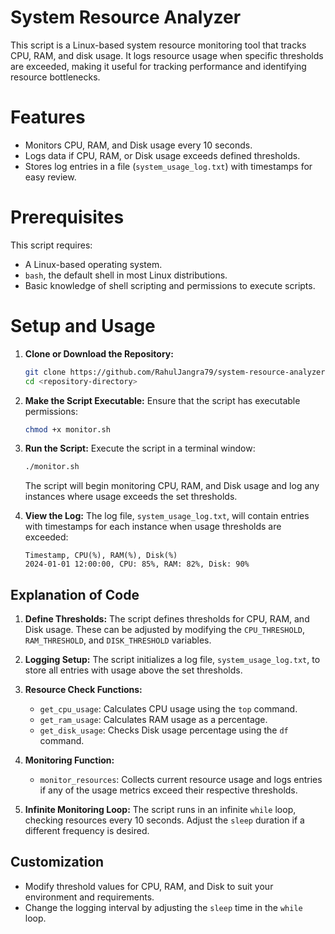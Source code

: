 # System Resource Analyzer

This script is a Linux-based system resource monitoring tool that tracks CPU, RAM, and disk usage. It logs resource usage when specific thresholds are exceeded, 
making it useful for tracking performance and identifying resource bottlenecks.

# Features

- Monitors CPU, RAM, and Disk usage every 10 seconds.
- Logs data if CPU, RAM, or Disk usage exceeds defined thresholds.
- Stores log entries in a file (`system_usage_log.txt`) with timestamps for easy review.

# Prerequisites

This script requires:

- A Linux-based operating system.
- `bash`, the default shell in most Linux distributions.
- Basic knowledge of shell scripting and permissions to execute scripts.

# Setup and Usage

1. **Clone or Download the Repository:**
   ```bash
   git clone https://github.com/RahulJangra79/system-resource-analyzer.git
   cd <repository-directory>
   ```

2. **Make the Script Executable:**
   Ensure that the script has executable permissions:
   ```bash
   chmod +x monitor.sh
   ```

3. **Run the Script:**
   Execute the script in a terminal window:
   ```bash
   ./monitor.sh
   ```
   The script will begin monitoring CPU, RAM, and Disk usage and log any instances where usage exceeds the set thresholds.

4. **View the Log:**
   The log file, `system_usage_log.txt`, will contain entries with timestamps for each instance when usage thresholds are exceeded:
   ```plaintext
   Timestamp, CPU(%), RAM(%), Disk(%)
   2024-01-01 12:00:00, CPU: 85%, RAM: 82%, Disk: 90%
   ```

## Explanation of Code

1. **Define Thresholds:**
   The script defines thresholds for CPU, RAM, and Disk usage. These can be adjusted by modifying the `CPU_THRESHOLD`, `RAM_THRESHOLD`, and `DISK_THRESHOLD` variables.

2. **Logging Setup:**
   The script initializes a log file, `system_usage_log.txt`, to store all entries with usage above the set thresholds.

3. **Resource Check Functions:**
   - `get_cpu_usage`: Calculates CPU usage using the `top` command.
   - `get_ram_usage`: Calculates RAM usage as a percentage.
   - `get_disk_usage`: Checks Disk usage percentage using the `df` command.

4. **Monitoring Function:**
   - `monitor_resources`: Collects current resource usage and logs entries if any of the usage metrics exceed their respective thresholds.

5. **Infinite Monitoring Loop:**
   The script runs in an infinite `while` loop, checking resources every 10 seconds. Adjust the `sleep` duration if a different frequency is desired.

## Customization

- Modify threshold values for CPU, RAM, and Disk to suit your environment and requirements.
- Change the logging interval by adjusting the `sleep` time in the `while` loop.



